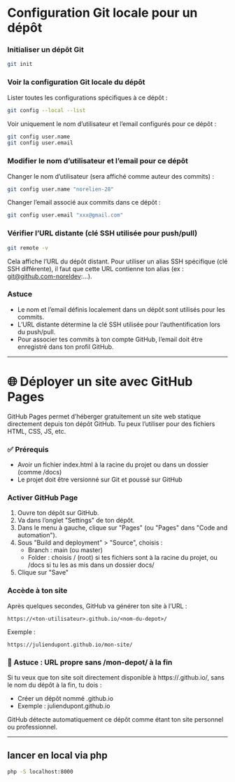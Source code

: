 # Configuration Git locale pour un dépôt
### Initialiser un dépôt Git
```bash
git init
```

### Voir la configuration Git locale du dépôt

Lister toutes les configurations spécifiques à ce dépôt :

```bash
git config --local --list
```
Voir uniquement le nom d’utilisateur et l’email configurés pour ce dépôt :
```bash
git config user.name
git config user.email
```

### Modifier le nom d’utilisateur et l’email pour ce dépôt
Changer le nom d’utilisateur (sera affiché comme auteur des commits) :
```bash
git config user.name "norelien-28"
```
Changer l’email associé aux commits dans ce dépôt :
```bash
git config user.email "xxx@gmail.com"
```

### Vérifier l’URL distante (clé SSH utilisée pour push/pull)
```bash
git remote -v
```
Cela affiche l’URL du dépôt distant. Pour utiliser un alias SSH spécifique (clé SSH différente), il faut que cette URL contienne ton alias (ex : git@github.com-noreldev:...).

### Astuce
- Le nom et l’email définis localement dans un dépôt sont utilisés pour les commits.
- L’URL distante détermine la clé SSH utilisée pour l’authentification lors du push/pull.
- Pour associer tes commits à ton compte GitHub, l’email doit être enregistré dans ton profil GitHub.
 
---


# 🌐 Déployer un site avec GitHub Pages
GitHub Pages permet d’héberger gratuitement un site web statique directement depuis ton dépôt GitHub. Tu peux l’utiliser pour des fichiers HTML, CSS, JS, etc.

### ✅ Prérequis
- Avoir un fichier index.html à la racine du projet ou dans un dossier (comme /docs)
- Le projet doit être versionné sur Git et poussé sur GitHub

### Activer GitHub Page
1. Ouvre ton dépôt sur GitHub.
2. Va dans l’onglet "Settings" de ton dépôt.
3. Dans le menu à gauche, clique sur "Pages" (ou "Pages" dans "Code and automation").
4. Sous "Build and deployment" > "Source", choisis :
    - Branch : main (ou master)
    - Folder : choisis / (root) si tes fichiers sont à la racine du projet, ou /docs si tu les as mis dans un dossier docs/
5. Clique sur "Save"

### Accède à ton site
Après quelques secondes, GitHub va générer ton site à l’URL :
```php-template
https://<ton-utilisateur>.github.io/<nom-du-depot>/
```

Exemple :
```arduino
https://juliendupont.github.io/mon-site/
```


### 🔧 Astuce : URL propre sans /mon-depot/ à la fin

Si tu veux que ton site soit directement disponible à https://<ton-utilisateur>.github.io/, sans le nom du dépôt à la fin, tu dois :
- Créer un dépôt nommé <ton-utilisateur>.github.io
- Exemple : juliendupont.github.io

GitHub détecte automatiquement ce dépôt comme étant ton site personnel ou professionnel.

---

## lancer en local via php
```bash
php -S localhost:8000
```